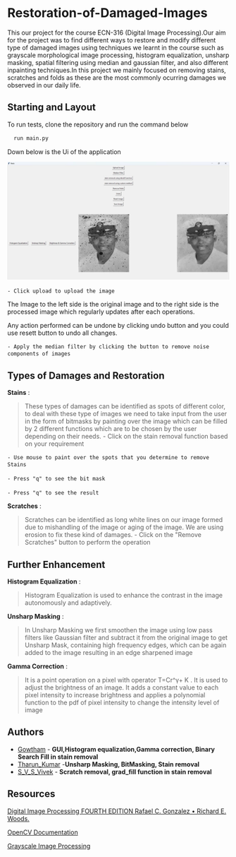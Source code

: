 # Restoration-of-Damaged-Images

This our project for the course ECN-316 (Digital Image Processing).Our aim for the project was to find different ways to restore and modify different type of damaged images using techniques we learnt in the course such as grayscale morphological image processing, histogram equalization, unsharp masking, spatial filtering using median and gaussian filter, and also different inpainting techniques.In this project we mainly focused on removing stains, scratches and folds as these are the most commonly ocurring damages we observed in our daily life.
   

## **Starting and Layout**

To run tests, clone the repository and run the command below
```bash
  run main.py
```

Down below is the Ui of the application 

![GUI of the application](images/UI.jpg)

>
    - Click upload to upload the image
The Image to the left side is the original image and to the right side is the processed image which regularly updates after each operations. 

Any action performed can be undone by clicking undo button and you could use resett button to undo all changes.

> 
    - Apply the median filter by clicking the button to remove noise components of images

**Types of Damages and Restoration**
-
**Stains**
:
>These types of damages can be identified as spots of different color, to deal with these type of images we need to take input from the user in the form of bitmasks by painting over the image which can be filled by 2 different functions which are to be chosen by the user depending on their needs.
    - Click on the stain removal function based on your requirement

    - Use mouse to paint over the spots that you determine to remove Stains

    - Press "q" to see the bit mask

    - Press "q" to see the result

**Scratches**
:
>Scratches can be identified as long white lines on our image formed due to mishandling of the image or aging of the image. We are using erosion to fix these kind of damages.
    - Click on the "Remove Scratches" button to perform the operation

**Further Enhancement**
-
**Histogram Equalization**
: 
>Histogram Equalization is used to enhance the contrast in the image autonomously and adaptively. 

**Unsharp Masking**
:
>In Unsharp Masking we first smoothen the image using low pass filters like Gaussian filter and subtract it from the original image to get Unsharp Mask, containing high frequency edges, which can be again added to the image resulting in an edge sharpened image

**Gamma Correction**
: 
>It is a point operation on a pixel with operator  T=Cr^γ+ K . It is used to adjust the brightness of an image. It adds a constant value to each pixel intensity to increase brightness and applies a polynomial function to the pdf of pixel intensity to change the intensity level of image

 
## Authors
- [Gowtham](https://github.com/BlueeMew) - **GUI,Histogram equalization,Gamma correction, Binary Search Fill in stain removal**
- [Tharun_Kumar]() -**Unsharp Masking, BitMasking, Stain removal**
- [S_V_S_Vivek](https://www.github.com/SV-2) - **Scratch removal, grad_fill function in stain removal**


## Resources

[Digital Image Processing FOURTH EDITION Rafael C. Gonzalez • Richard E. Woods. ](https://www.pearsoned.co.in/prc/book/rafael-c-gonzalez-digital-image-processing-4e--4/9789353062989)

[OpenCV Documentation](https://docs.opencv.org/4.x/d2/d96/tutorial_py_table_of_contents_imgproc.html )

[Grayscale Image Processing](https://www.ni.com/docs/en-US/bundle/ni-vision-concepts-help/page/grayscale_morphology.html?srsltid=AfmBOooPGQrH1yjuIVS-w9uHZ6cSFjpU5SZXxxP0DerP9DZI_jAdDqTz)
